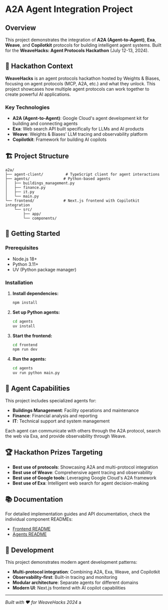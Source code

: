 # A2A Agent Integration Project

## Overview

This project demonstrates the integration of **A2A (Agent-to-Agent)**, **Exa**, **Weave**, and **Copilotkit** protocols for building intelligent agent systems. Built for the **WeaveHacks: Agent Protocols Hackathon** (July 12-13, 2024).

## 🎯 Hackathon Context

**WeaveHacks** is an agent protocols hackathon hosted by Weights & Biases, focusing on agent protocols (MCP, A2A, etc.) and what they unlock. This project showcases how multiple agent protocols can work together to create powerful AI applications.

### Key Technologies

- **A2A (Agent-to-Agent)**: Google Cloud's agent development kit for building and connecting agents
- **Exa**: Web search API built specifically for LLMs and AI products
- **Weave**: Weights & Biases' LLM tracing and observability platform
- **Copilotkit**: Framework for building AI copilots

## 🏗️ Project Structure

```
a2a/
├── agent-client/          # TypeScript client for agent interactions
├── agents/               # Python-based agents
│   ├── buildings_management.py
│   ├── finance.py
│   ├── it.py
│   └── main.py
└── frontend/             # Next.js frontend with Copilotkit integration
    └── src/
        ├── app/
        └── components/
```

## 🚀 Getting Started

### Prerequisites

- Node.js 18+
- Python 3.11+
- UV (Python package manager)

### Installation

1. **Install dependencies:**

   ```bash
   npm install
   ```

2. **Set up Python agents:**

   ```bash
   cd agents
   uv install
   ```

3. **Start the frontend:**

   ```bash
   cd frontend
   npm run dev
   ```

4. **Run the agents:**
   ```bash
   cd agents
   uv run python main.py
   ```

## 🤖 Agent Capabilities

This project includes specialized agents for:

- **Buildings Management**: Facility operations and maintenance
- **Finance**: Financial analysis and reporting
- **IT**: Technical support and system management

Each agent can communicate with others through the A2A protocol, search the web via Exa, and provide observability through Weave.

## 🏆 Hackathon Prizes Targeting

- **Best use of protocols**: Showcasing A2A and multi-protocol integration
- **Best use of Weave**: Comprehensive agent tracing and observability
- **Best use of Google tools**: Leveraging Google Cloud's A2A framework
- **Best use of Exa**: Intelligent web search for agent decision-making

## 📚 Documentation

For detailed implementation guides and API documentation, check the individual component READMEs:

- [Frontend README](./frontend/README.md)
- [Agents README](./agents/README.md)

## 🔧 Development

This project demonstrates modern agent development patterns:

- **Multi-protocol integration**: Combining A2A, Exa, Weave, and Copilotkit
- **Observability-first**: Built-in tracing and monitoring
- **Modular architecture**: Separate agents for different domains
- **Modern UI**: Next.js frontend with AI copilot capabilities

---

_Built with ❤️ for WeaveHacks 2024_
a
